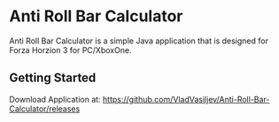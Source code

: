 # Anti Roll Bar Calculator

Anti Roll Bar Calculator is a simple Java application that is designed for Forza Horzion 3 for PC/XboxOne. 

## Getting Started

Download Application at: https://github.com/VladVasiljev/Anti-Roll-Bar-Calculator/releases
